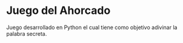 # Juego del Ahorcado

Juego desarrollado en Python el cual tiene como objetivo adivinar la palabra secreta.
